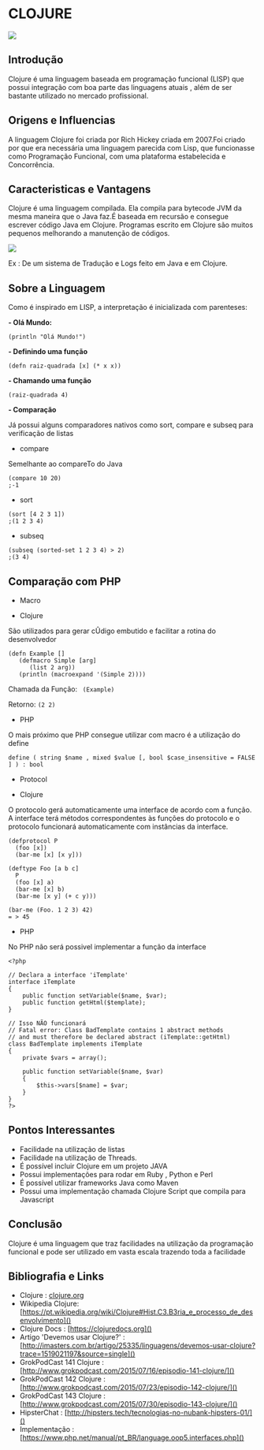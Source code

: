 # **CLOJURE**




![](https://pbs.twimg.com/profile_images/1491801917/clojure-conj-logo-square.png)


## **Introdução**

Clojure é uma linguagem baseada em programação funcional (LISP) que possui integração com boa parte das linguagens atuais , além de ser bastante utilizado no mercado profissional.


## **Origens e Influencias**

A linguagem Clojure foi criada por Rich Hickey criada em 2007.Foi criado por que era necessária uma linguagem parecida com Lisp, que funcionasse como Programação Funcional, com uma plataforma estabelecida e Concorrência.


## **Caracteristicas e Vantagens**

Clojure é uma linguagem compilada. Ela compila para bytecode JVM da mesma maneira que o Java faz.É baseada em recursão e consegue escrever código Java em  Clojure. 
Programas escrito em Clojure são muitos pequenos melhorando a manutenção de códigos.

![](http://conteudo.imasters.com.br/25335/49477.png)

Ex : De um sistema de Tradução e Logs feito em Java e em Clojure.

## **Sobre a Linguagem**


Como é inspirado em LISP, a interpretação é inicializada com parenteses:

**- Olá Mundo:** 

    (println "Olá Mundo!")
    

**- Definindo uma função**


    (defn raiz-quadrada [x] (* x x))


**- Chamando uma função**

```
(raiz-quadrada 4)
```

**- Comparação**

Já possui alguns comparadores nativos como sort, compare e subseq para verificação de listas

 - compare

Semelhante ao compareTo do Java

```
(compare 10 20)
;-1
```

- sort


```
(sort [4 2 3 1])
;(1 2 3 4)
```

- subseq

```
(subseq (sorted-set 1 2 3 4) > 2)
;(3 4)
```



## **Comparação com PHP**

- Macro

- Clojure


São utilizados para gerar cÛdigo embutido e facilitar a rotina do desenvolvedor

```
(defn Example []
   (defmacro Simple [arg]
      (list 2 arg))
   (println (macroexpand '(Simple 2))))
```

Chamada da Função: ``` (Example)```

Retorno: ```(2 2)```

- PHP

O mais próximo que PHP consegue utilizar com macro é a utilização do define

```
define ( string $name , mixed $value [, bool $case_insensitive = FALSE ] ) : bool
```


- Protocol

- Clojure

O protocolo gerá automaticamente uma interface de acordo com a função.
A interface terá métodos correspondentes às funções do protocolo e o protocolo funcionará automaticamente com instâncias da interface.

```
(defprotocol P
  (foo [x])
  (bar-me [x] [x y]))

(deftype Foo [a b c]
  P
  (foo [x] a)
  (bar-me [x] b)
  (bar-me [x y] (+ c y)))

(bar-me (Foo. 1 2 3) 42)
= > 45
```

- PHP

No PHP não será possivel implementar a função da interface


```
<?php

// Declara a interface 'iTemplate'
interface iTemplate
{
    public function setVariable($name, $var);
    public function getHtml($template);
}

// Isso NÃO funcionará
// Fatal error: Class BadTemplate contains 1 abstract methods
// and must therefore be declared abstract (iTemplate::getHtml)
class BadTemplate implements iTemplate
{
    private $vars = array();

    public function setVariable($name, $var)
    {
        $this->vars[$name] = $var;
    }
}
?>

```


## **Pontos Interessantes**

- Facilidade na utilização de listas
- Facilidade na utilização de Threads.
- É possível incluir Clojure em um projeto JAVA
- Possui implementações para rodar em Ruby , Python e Perl
- É possível utilizar frameworks Java como Maven
- Possui uma implementação chamada Clojure Script que compila para Javascript 


## **Conclusão**

Clojure é uma linguagem que traz facilidades na utilização da programação funcional e pode ser utilizado em vasta escala trazendo toda a facilidade 






## **Bibliografia e Links**


- Clojure : [clojure.org]()
- Wikipedia Clojure: [https://pt.wikipedia.org/wiki/Clojure#Hist.C3.B3ria_e_processo_de_desenvolvimento]()
- Clojure Docs : [https://clojuredocs.org]()
- Artigo 'Devemos usar Clojure?' : [http://imasters.com.br/artigo/25335/linguagens/devemos-usar-clojure?trace=1519021197&source=single]()
- GrokPodCast 141 Clojure : [http://www.grokpodcast.com/2015/07/16/episodio-141-clojure/]()
- GrokPodCast 142 Clojure : [http://www.grokpodcast.com/2015/07/23/episodio-142-clojure/]()
- GrokPodCast 143 Clojure : [http://www.grokpodcast.com/2015/07/30/episodio-143-clojure/]()
- HipsterChat : [http://hipsters.tech/tecnologias-no-nubank-hipsters-01/]()
- Implementação : [https://www.php.net/manual/pt_BR/language.oop5.interfaces.php]()


